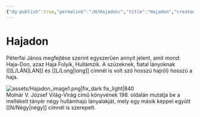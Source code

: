 ```yaml
---
{"dg-publish":true,"permalink":"/H/Hajadon/","title":"Hajadon","created":"2024-04-30T14:18","updated":"2025-09-24T13:59"}
---
```



# Hajadon

Péterfai János megfejtése szerint egyszerűen annyit jelent, amit mond: Haja-Don, azaz Haja Folyik, Hullámzik. A szüzeknek, fiatal lányoknak ([[L/LÁN\|LÁN]] és [[L/Long\|long]] címnél is volt szó hosszú hajról) hosszú a haja.  

![assets/Hajadon_image1.png|fix_dark fix_light|840](/img/user/H/assets/Hajadon_image1.png)  
Molnár V. József Világ-Virág című könyvének 198. oldalán mutatja be a mellékelt tányér négy hullámhajú lányalakját, mely egy másik képpel együtt [[N/Négy\|négy]] címnél is szerepelt.  